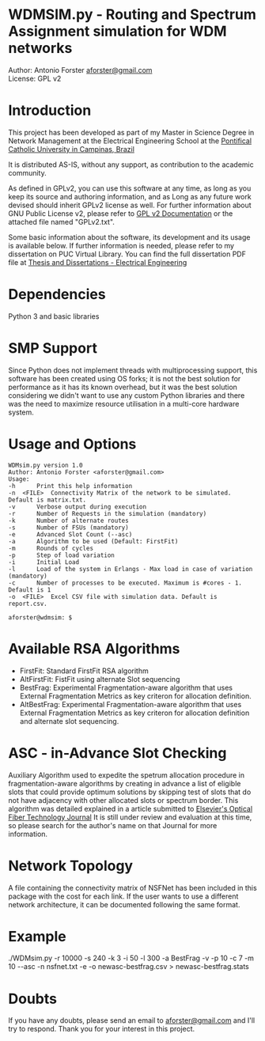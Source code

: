 # WDMSIM.py - Routing and Spectrum Assignment simulation for WDM networks

Author: Antonio Forster <aforster@gmail.com>  
License: GPL v2 


# Introduction

This project has been developed as part of my Master in Science Degree in Network Management at the Electrical Engineering School at the [Pontifical Catholic University in Campinas, Brazil](https://www.puc-campinas.edu.br)

It is distributed AS-IS, without any support, as contribution to the academic community.  

As defined in GPLv2, you can use this software at any time, as long as you keep its source and authoring information, and as Long as any future work devised should inherit GPLv2 license as well. For further information about GNU Public License v2, please refer to [GPL v2 Documentation](https://opensource.org/licenses/gpl-2.0.php) or the attached file named "GPLv2.txt".

Some basic information about the software, its development and its usage is available below. If further information is needed, please refer to my dissertation on PUC Virtual Library. You can find the full dissertation PDF file at [Thesis and Dissertations - Electrical Engineering](
https://www.puc-campinas.edu.br/pos-graduacao/programa-de-pos-graduacao-em-engenharia-eletrica-mestrado/#teses)


# Dependencies

Python 3 and basic libraries



# SMP Support

Since Python does not implement threads with multiprocessing support, this software has been created using OS forks; it is not the best solution for performance as it has its known overhead, but it was the best solution considering we didn't want to use any custom Python libraries and there was the need to maximize resource utilisation in a multi-core hardware system. 



# Usage and Options

```aforster@wdmsim: $ ./WDMsim.py --help
WDMsim.py version 1.0
Author: Antonio Forster <aforster@gmail.com>
Usage:
-h		Print this help information
-n	<FILE>	Connectivity Matrix of the network to be simulated. Default is matrix.txt.
-v		Verbose output during execution
-r		Number of Requests in the simulation (mandatory)
-k		Number of alternate routes
-s		Number of FSUs (mandatory)
-e		Advanced Slot Count (--asc)
-a		Algorithm to be used (Default: FirstFit)
-m		Rounds of cycles
-p		Step of load variation
-i		Initial Load
-l		Load of the system in Erlangs - Max load in case of variation (mandatory)
-c		Number of processes to be executed. Maximum is #cores - 1. Default is 1
-o	<FILE>	Excel CSV file with simulation data. Default is report.csv.

aforster@wdmsim: $
```


# Available RSA Algorithms

- FirstFit: Standard FirstFit RSA algorithm  
- AltFirstFit: FistFit using alternate Slot sequencing  
- BestFrag: Experimental Fragmentation-aware algorithm that uses External Fragmentation Metrics as key criteron for allocation definition.  
- AltBestFrag: Experimental Fragmentation-aware algorithm that uses External Fragmentation Metrics as key criteron for allocation definition and alternate slot sequencing. 


# ASC - in-Advance Slot Checking

Auxiliary Algorithm used to expedite the spetrum allocation procedure in fragmentation-aware algorithms by creating in advance a list of eligible slots that could provide optimum solutions by skipping test of slots that do not have adjacency with other allocated slots or spectrum border. 
This algorithm was detailed explained in a article submitted to [Elsevier's Optical Fiber Technology Journal](https://www.journals.elsevier.com/optical-fiber-technology/) It is still under review and evaluation at this time, so please search for the author's name on that Journal for more information. 

# Network Topology

A file containing the connectivity matrix of NSFNet has been included in this package with the cost for each link. 
If the user wants to use a different network architecture, it can be documented following the same format. 


# Example

./WDMsim.py -r 10000 -s 240 -k 3 -i 50 -l 300 -a BestFrag -v -p 10 -c 7 -m 10 --asc -n nsfnet.txt -e -o newasc-bestfrag.csv > newasc-bestfrag.stats

# Doubts

If you have any doubts, please send an email to aforster@gmail.com and I'll try to respond. 
Thank you for your interest in this project. 


